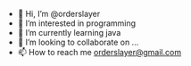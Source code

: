 - 👋 Hi, I’m @orderslayer
- 👀 I’m interested in programming    
- 🌱 I’m currently learning java
- 💞️ I’m looking to collaborate on ...
- 📫 How to reach me orderslayer@gmail.com

<!---
orderslayer/orderslayer is a ✨ special ✨ repository because its `README.md` (this file) appears on your GitHub profile.
You can click the Preview link to take a look at your changes.
--->
